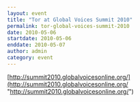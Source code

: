 ```yaml
---
layout: event
title: "Tor at Global Voices Summit 2010"
permalink: tor-global-voices-summit-2010
date: 2010-05-06
startdate: 2010-05-06
enddate: 2010-05-07
author: admin
category: event
---
```


[http://summit2010.globalvoicesonline.org/](http://summit2010.globalvoicesonline.org/ "http://summit2010.globalvoicesonline.org/")

